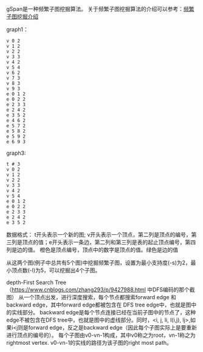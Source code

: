 gSpan是一种频繁子图挖掘算法。
关于频繁子图挖掘算法的介绍可以参考：[频繁子图挖掘介绍](http://shuju.philippe-fournier-viger.com/%E9%A2%91%E7%B9%81%E5%AD%90%E5%9B%BE%E6%8C%96%E6%8E%98%E7%AE%97%E6%B3%95%E4%BB%8B%E7%BB%8D)


graph1：
```t # 0
v 0 2
v 1 2
v 2 2
v 3 3
v 4 2
v 5 4
v 6 2
v 7 3
v 8 3
v 9 3
e 0 1 2
e 0 2 2
e 2 3 3
e 2 4 2
e 3 5 2
e 4 6 2
e 5 7 2
e 5 8 2
e 5 9 2
e 6 9 3
```
graph3:
```
t # 3
v 0 2
v 1 2
v 2 2
v 3 3
v 4 2
v 5 4
e 0 1 2
e 0 2 2
e 2 3 3
e 2 4 2
e 3 5 2
```
数据格式：
t开头表示一个新的图; v开头表示一个顶点，第二列是顶点的编号，第三列是顶点的值；e开头表示一条边，第二列和第三列是表的起止顶点编号，第四列是边的值。
橙色是顶点编号，顶点中的数字是顶点的值。绿色是边的值


从这两个图(例子中总共有5个图)中挖掘频繁子图，设置为最小支持度(-s)为2，最小顶点数(-l)为5，可以挖掘出4个子图。

depth-First Search Tree（https://www.cnblogs.com/zhang293/p/9427988.html 中DFS编码的那个截图）
从一个顶点出发，进行深度搜索，每个节点都搜索forward edge 和 backward edge，其中forward edge都被包含在 DFS tree edge中，也就是图中的实线部分。
backward edge是每个节点连接已经在当前子图中的节点了，这种edge不被包含在DFS tree中，也就是图中的虚线部分。同时，<i, j, li, l(i,j), lj>,如果i<j则是forward edge，反之是backward edge（因此每个子图实际上是要重新进行顶点的编号的）。
每个子图由v0-vn-1构成，其中v0称之为root，vn-1称之为rightmost vertex. v0-vn-1的实线的路径为该子图的right most path。


